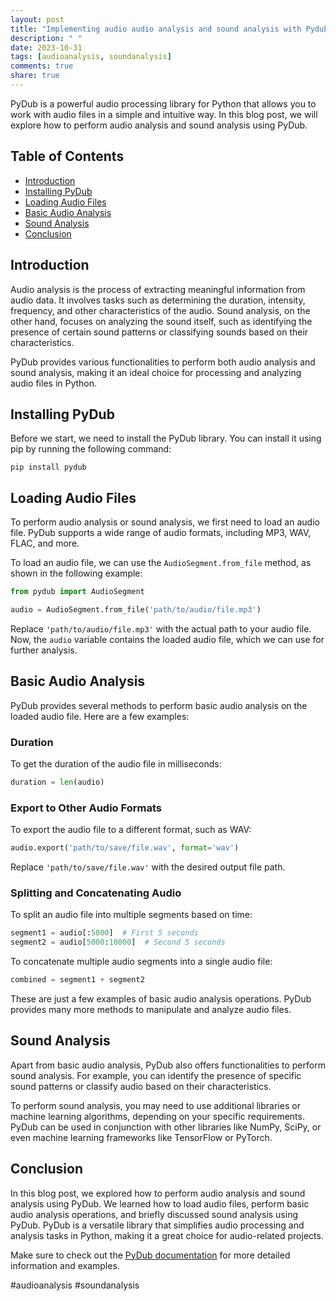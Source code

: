 ```yaml
---
layout: post
title: "Implementing audio audio analysis and sound analysis with Pydub"
description: " "
date: 2023-10-31
tags: [audioanalysis, soundanalysis]
comments: true
share: true
---
```


PyDub is a powerful audio processing library for Python that allows you to work with audio files in a simple and intuitive way. In this blog post, we will explore how to perform audio analysis and sound analysis using PyDub.

## Table of Contents
- [Introduction](#introduction)
- [Installing PyDub](#installing-pydub)
- [Loading Audio Files](#loading-audio-files)
- [Basic Audio Analysis](#basic-audio-analysis)
- [Sound Analysis](#sound-analysis)
- [Conclusion](#conclusion)

## Introduction

Audio analysis is the process of extracting meaningful information from audio data. It involves tasks such as determining the duration, intensity, frequency, and other characteristics of the audio. Sound analysis, on the other hand, focuses on analyzing the sound itself, such as identifying the presence of certain sound patterns or classifying sounds based on their characteristics.

PyDub provides various functionalities to perform both audio analysis and sound analysis, making it an ideal choice for processing and analyzing audio files in Python.

## Installing PyDub

Before we start, we need to install the PyDub library. You can install it using pip by running the following command:

```
pip install pydub
```

## Loading Audio Files

To perform audio analysis or sound analysis, we first need to load an audio file. PyDub supports a wide range of audio formats, including MP3, WAV, FLAC, and more.

To load an audio file, we can use the `AudioSegment.from_file` method, as shown in the following example:

```python
from pydub import AudioSegment

audio = AudioSegment.from_file('path/to/audio/file.mp3')
```

Replace `'path/to/audio/file.mp3'` with the actual path to your audio file. Now, the `audio` variable contains the loaded audio file, which we can use for further analysis.

## Basic Audio Analysis

PyDub provides several methods to perform basic audio analysis on the loaded audio file. Here are a few examples:

### Duration

To get the duration of the audio file in milliseconds:

```python
duration = len(audio)
```

### Export to Other Audio Formats

To export the audio file to a different format, such as WAV:

```python
audio.export('path/to/save/file.wav', format='wav')
```

Replace `'path/to/save/file.wav'` with the desired output file path.

### Splitting and Concatenating Audio

To split an audio file into multiple segments based on time:

```python
segment1 = audio[:5000]  # First 5 seconds
segment2 = audio[5000:10000]  # Second 5 seconds
```

To concatenate multiple audio segments into a single audio file:

```python
combined = segment1 + segment2
```

These are just a few examples of basic audio analysis operations. PyDub provides many more methods to manipulate and analyze audio files.

## Sound Analysis

Apart from basic audio analysis, PyDub also offers functionalities to perform sound analysis. For example, you can identify the presence of specific sound patterns or classify audio based on their characteristics.

To perform sound analysis, you may need to use additional libraries or machine learning algorithms, depending on your specific requirements. PyDub can be used in conjunction with other libraries like NumPy, SciPy, or even machine learning frameworks like TensorFlow or PyTorch.

## Conclusion

In this blog post, we explored how to perform audio analysis and sound analysis using PyDub. We learned how to load audio files, perform basic audio analysis operations, and briefly discussed sound analysis using PyDub. PyDub is a versatile library that simplifies audio processing and analysis tasks in Python, making it a great choice for audio-related projects.

Make sure to check out the [PyDub documentation](https://pydub.com/) for more detailed information and examples.

\#audioanalysis #soundanalysis